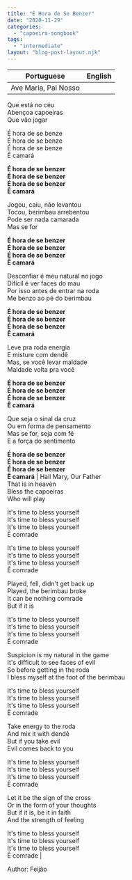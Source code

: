 ```yaml
---
title: "É Hora de Se Benzer"
date: "2020-11-29"
categories: 
  - "capoeira-songbook"
tags: 
  - "intermediate"
layout: "blog-post-layout.njk"
---
```


| Portuguese | English |
| --- | --- |
| Ave Maria, Pai Nosso  
Que está no céu  
Abençoa capoeiras  
Que vão jogar  
  
É hora de se benze  
É hora de se benze  
É hora de se benze  
Ê camará  
  
**É hora de se benzer  
É hora de se benzer  
É hora de se benzer  
Ê camará**  
  
Jogou, caiu, não levantou  
Tocou, berimbau arrebentou  
Pode ser nada camarada  
Mas se for  
  
**É hora de se benzer  
É hora de se benzer  
É hora de se benzer  
Ê camará**  
  
Desconfiar é meu natural no jogo  
Difícil é ver faces do mau  
Por isso antes de entrar na roda  
Me benzo ao pé do berimbau  
  
**É hora de se benzer  
É hora de se benzer  
É hora de se benzer  
Ê camará**  
  
Leve pra roda energia  
E misture com dendê  
Mas, se você levar maldade  
Maldade volta pra você  
  
**É hora de se benzer  
É hora de se benzer  
É hora de se benzer  
Ê camará**  
  
Que seja o sinal da cruz  
Ou em forma de pensamento  
Mas se for, seja com fé  
E a força do sentimento  
  
**É hora de se benzer  
É hora de se benzer  
É hora de se benzer  
Ê camará** | Hail Mary, Our Father  
That is in heaven  
Bless the capoeiras  
Who will play  
  
It's time to bless yourself  
It's time to bless yourself  
It's time to bless yourself  
Ê comrade  
  
It's time to bless yourself  
It's time to bless yourself  
It's time to bless yourself  
Ê comrade  
  
Played, fell, didn't get back up  
Played, the berimbau broke  
It can be nothing comrade  
But if it is  
  
It's time to bless yourself  
It's time to bless yourself  
It's time to bless yourself  
Ê comrade  
  
Suspicion is my natural in the game  
It's difficult to see faces of evil  
So before getting in the roda  
I bless myself at the foot of the berimbau  
  
It's time to bless yourself  
It's time to bless yourself  
It's time to bless yourself  
Ê comrade  
  
Take energy to the roda  
And mix it with dendê  
But if you take evil  
Evil comes back to you  
  
It's time to bless yourself  
It's time to bless yourself  
It's time to bless yourself  
Ê comrade  
  
Let it be the sign of the cross  
Or in the form of your thoughts  
But if it is, be it in faith  
And the strength of feeling  
  
It's time to bless yourself  
It's time to bless yourself  
It's time to bless yourself  
Ê comrade |

<figcaption>

Author: Feijão

</figcaption>
